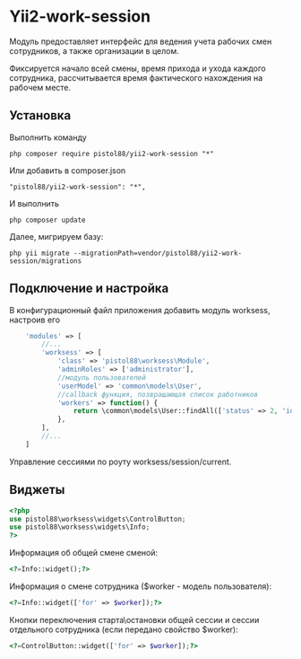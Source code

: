 Yii2-work-session
==========

Модуль предоставляет интерфейс для ведения учета рабочих смен сотрудников, а также организации в целом.

Фиксируется начало всей смены, время прихода и ухода каждого сотрудника, рассчитывается время фактического нахождения на рабочем месте.

Установка
---------------------------------

Выполнить команду

```
php composer require pistol88/yii2-work-session "*"
```

Или добавить в composer.json

```
"pistol88/yii2-work-session": "*",
```

И выполнить

```
php composer update
```

Далее, мигрируем базу:

```
php yii migrate --migrationPath=vendor/pistol88/yii2-work-session/migrations
```

Подключение и настройка
---------------------------------

В конфигурационный файл приложения добавить модуль worksess, настроив его

```php
    'modules' => [
        //...
        'worksess' => [
            'class' => 'pistol88\worksess\Module',
            'adminRoles' => ['administrator'],
            //модуль пользователей
            'userModel' => 'common\models\User',
            //callback функция, позвращающая список работников
            'workers' => function() {
                return \common\models\User::findAll(['status' => 2, 'id' => Yii::$app->authManager->getUserIdsByRole(['washer'])]);
            },
        ],
        //...
    ]
``` 

Управление сессиями по роуту worksess/session/current.	


Виджеты
---------------------------------
```php
<?php
use pistol88\worksess\widgets\ControlButton;
use pistol88\worksess\widgets\Info;
?>
```

Информация об общей смене сменой:
```php
<?=Info::widget();?>
```

Информация о смене сотрудника ($worker - модель пользователя):
```php
<?=Info::widget(['for' => $worker]);?>
```

Кнопки переключения старта\остановки общей сессии и сессии отдельного сотрудника (если передано свойство $worker):
```php
<?=ControlButton::widget(['for' => $worker]);?>
```